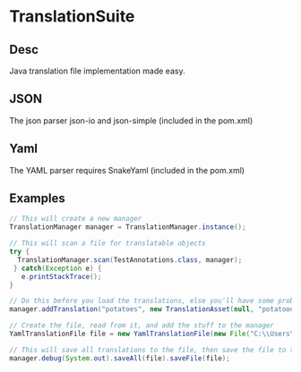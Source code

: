 TranslationSuite
================

Desc
--
Java translation file implementation
made easy.

JSON
--
The json parser json-io and json-simple (included in the pom.xml)

Yaml
--
The YAML parser requires SnakeYaml (included in the pom.xml) 

Examples
--
```java
// This will create a new manager
TranslationManager manager = TranslationManager.instance();

// This will scan a file for translatable objects
try {
  TranslationManager.scan(TestAnnotations.class, manager);
 } catch(Exception e) {
   e.printStackTrace();
}

// Do this before you load the translations, else you'll have some problems :D
manager.addTranslation("potatoes", new TranslationAsset(null, "potatooooes", TranslationLanguage.swedishSwedish));

// Create the file, read from it, and add the stuff to the manager
YamlTranslationFile file = new YamlTranslationFile(new File("C:\\Users\\Citymonstret\\Pictures\\IntellectualChat\\profiles\\debug"), TranslationLanguage.swedishSwedish, "potatoes").read().header("This is the header", "another line");

// This will save all translations to the file, then save the file to the disk
manager.debug(System.out).saveAll(file).saveFile(file);
```
